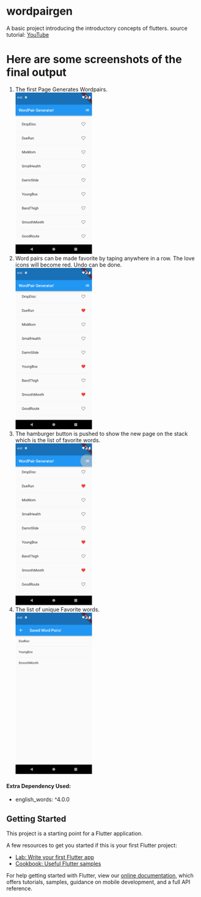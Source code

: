 # wordpairgen

A basic project introducing the introductory concepts of flutters.
source tutorial: [YouTube](https://www.youtube.com/watch?v=1gDhl4leEzA)

# Here are some screenshots of the final output

1. The first Page Generates Wordpairs. </br>
   <img src="ScreenShots\Screenshot_1633257723.png" width ="200">
2. Word pairs can be made favorite by taping anywhere in a row. The love icons will become red. Undo can be done. </br>
   <img src="ScreenShots\Screenshot_1633257741.png" width ="200">
3. The hamburger button is pushed to show the new page on the stack which is the list of favorite words. </br>
   <img src="ScreenShots\Screenshot_1633257755.png" width ="200">
4. The list of unique Favorite words. </br>
   <img src="ScreenShots\Screenshot_1633257759.png" width ="200">

#### Extra Dependency Used:

- english_words: ^4.0.0

## Getting Started

This project is a starting point for a Flutter application.

A few resources to get you started if this is your first Flutter project:

- [Lab: Write your first Flutter app](https://flutter.dev/docs/get-started/codelab)
- [Cookbook: Useful Flutter samples](https://flutter.dev/docs/cookbook)

For help getting started with Flutter, view our
[online documentation](https://flutter.dev/docs), which offers tutorials,
samples, guidance on mobile development, and a full API reference.
